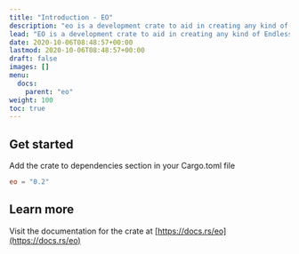 ```yaml
---
title: "Introduction - EO"
description: "eo is a development crate to aid in creating any kind of Endless Online related program"
lead: "EO is a development crate to aid in creating any kind of Endless Online related program."
date: 2020-10-06T08:48:57+00:00
lastmod: 2020-10-06T08:48:57+00:00
draft: false
images: []
menu:
  docs:
    parent: "eo"
weight: 100
toc: true
---
```


## Get started

Add the crate to dependencies section in your Cargo.toml file

```toml
eo = "0.2"
```

## Learn more

Visit the documentation for the crate at [https://docs.rs/eo](https://docs.rs/eo)
